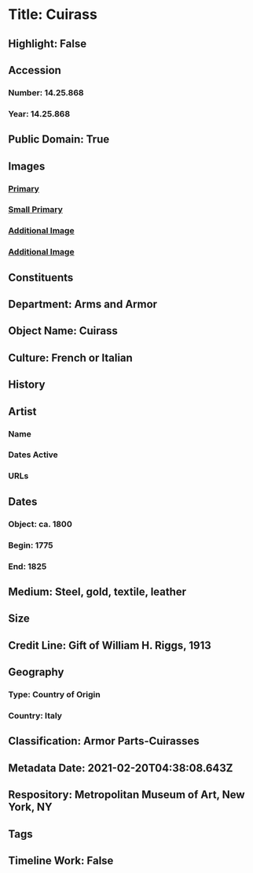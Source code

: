 # Title: Cuirass
## Highlight: False
## Accession
### Number: 14.25.868
### Year: 14.25.868
## Public Domain: True
## Images
### [Primary](https://images.metmuseum.org/CRDImages/aa/original/sf14.25.868_001.jpg)
### [Small Primary](https://images.metmuseum.org/CRDImages/aa/web-large/sf14.25.868_001.jpg)
### [Additional Image](https://images.metmuseum.org/CRDImages/aa/original/sf14.25.868_002.jpg)
### [Additional Image](https://images.metmuseum.org/CRDImages/aa/original/sf14.25.868_005.jpg)
## Constituents
## Department: Arms and Armor
## Object Name: Cuirass
## Culture: French or Italian
## History
## Artist
### Name
### Dates Active
### URLs
## Dates
### Object: ca. 1800
### Begin: 1775
### End: 1825
## Medium: Steel, gold, textile, leather
## Size
## Credit Line: Gift of William H. Riggs, 1913
## Geography
### Type: Country of Origin
### Country: Italy
## Classification: Armor Parts-Cuirasses
## Metadata Date: 2021-02-20T04:38:08.643Z
## Respository: Metropolitan Museum of Art, New York, NY
## Tags
## Timeline Work: False